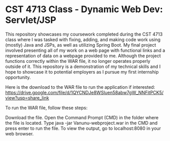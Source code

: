 # CST 4713 Class - 	Dynamic Web Dev: Servlet/JSP

This repository showcases my coursework completed during the CST 4713 class where I was tasked with fixing, adding, and making code work using (mostly) Java and JSPs, as well as utilizing Spring Boot. My final project involved presenting all of my work on a web page with functional links and a representation of data on a webpage provided to me. Although the project functions correctly within the WAR file, it no longer operates properly outside of it. This repository is a demonstration of my technical skills and I hope to showcase it to potential employers as I pursue my first internship opportunity.

Here is the download to the WAR file to run the application if interested:
https://drive.google.com/file/d/1QYCNDJe8WSluen58abw7gW_NNFitPCK5/view?usp=share_link

To run the WAR file, follow these steps:

Download the file.
Open the Command Prompt (CMD) in the folder where the file is located.
Type java -jar Vanunu-webproject.war in the CMD and press enter to run the file.
To view the output, go to localhost:8080 in your web browser.
